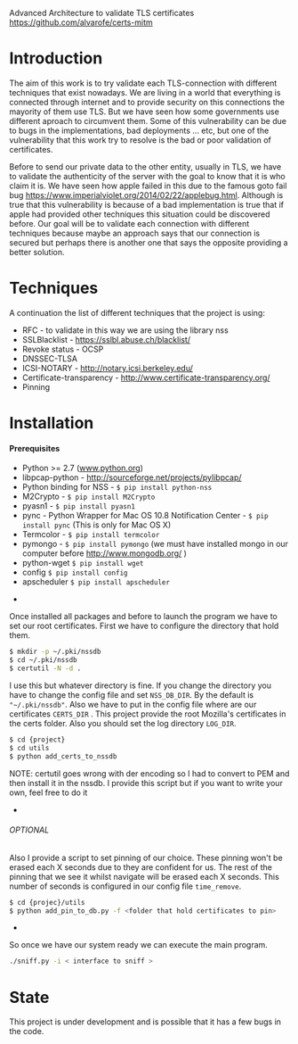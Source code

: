 Advanced Architecture to validate TLS certificates
<https://github.com/alvarofe/certs-mitm>

Introduction
============

The aim of this work is to try validate each TLS-connection with different techniques that exist nowadays. We are living in a world that everything is connected through internet and to provide security on this connections the mayority of them use TLS. But we have seen how some governments use different aproach to circumvent them. Some of this vulnerability can be due to bugs in the implementations, bad deployments ... etc, but one of the vulnerability that this work try to resolve is the bad or poor validation of certificates.

Before to send our private data to the other entity, usually in TLS, we have to validate the authenticity of the server with the goal to know that it is who claim it is. We have seen how apple failed in this due to the famous goto fail bug  <https://www.imperialviolet.org/2014/02/22/applebug.html>. Although is true that this vulnerability is because of a bad implementation is true that if apple had provided other techniques this situation could be discovered before. Our goal will be to validate each connection with different techniques because maybe an approach says that our connection is secured but perhaps there is another one that says the opposite providing a better solution.

Techniques
==========

A continuation the list of different techniques that the project is using:
* RFC - to validate in this way we are using the library nss
* SSLBlacklist - <https://sslbl.abuse.ch/blacklist/>
* Revoke status - OCSP
* DNSSEC-TLSA
* ICSI-NOTARY - <http://notary.icsi.berkeley.edu/>
* Certificate-transparency - <http://www.certificate-transparency.org/>
* Pinning


Installation
============


#### Prerequisites
 

 
  * Python >= 2.7 (www.python.org)
  * libpcap-python - <http://sourceforge.net/projects/pylibpcap/>
  * Python binding for NSS - `$ pip install python-nss`
  * M2Crypto - `$ pip install M2Crypto`
  * pyasn1 - `$ pip install pyasn1`
  * pync - Python Wrapper for Mac OS 10.8 Notification Center - `$ pip install pync` (This is only for Mac OS X)
  * Termcolor - `$ pip install termcolor`
  * pymongo - `$ pip install pymongo` (we must have installed mongo in our computer before <http://www.mongodb.org/> )
  * python-wget `$ pip install wget`
  * config `$ pip install config`
  * apscheduler `$ pip install apscheduler`

-
Once installed all packages and before to launch the program we have to set our root certificates. First we have to configure the directory that hold them. 

```bash
$ mkdir -p ~/.pki/nssdb
$ cd ~/.pki/nssdb
$ certutil -N -d .
```
I use this but whatever directory is fine. If you change the directory you have to change the config file and set `NSS_DB_DIR`. By the default is `"~/.pki/nssdb"`. Also we have to put in the config file where are our certificates `CERTS_DIR` . This project provide the root Mozilla's certificates in the certs folder. Also you should set the log directory `LOG_DIR`.

```bash
$ cd {project}
$ cd utils
$ python add_certs_to_nssdb 
```

NOTE: certutil goes wrong with der encoding so I had to convert to PEM and then install it in the nssdb. I provide this script but if you want to write your own, feel free to do it

-
###### OPTIONAL

Also I provide a script to set pinning of our choice. These pinning won't be erased each X seconds due to they are confident for us. The rest of the pinning that we see it whilst navigate will be erased each X seconds. This number of seconds is configured in our config file `time_remove`.

```bash
$ cd {projec}/utils
$ python add_pin_to_db.py -f <folder that hold certificates to pin>
```
-

So once we have our system ready we can execute the main program.
```bash
./sniff.py -i < interface to sniff >
```


State
=====
This project is under development and is possible that it has a few bugs in the code.

